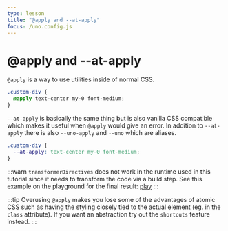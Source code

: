 ```yaml
---
type: lesson
title: "@apply and --at-apply"
focus: /uno.config.js
---
```


# @apply and --at-apply

`@apply` is a way to use utilities inside of normal CSS.

```css
.custom-div {
  @apply text-center my-0 font-medium;
}
```

`--at-apply` is basically the same thing but is also vanilla CSS compatible which makes it useful when `@apply` would give an error. In addition to `--at-apply` there is also `--uno-apply` and `--uno` which are aliases.

```css
.custom-div {
  --at-apply: text-center my-0 font-medium;
}
```

:::warn
`transformerDirectives` does not work in the runtime used in this tutorial since it needs to transform the code via a build step. See this example on the playground for the final result: [play](https://unocss.dev/play/?version=0.62.3&html=DwEwlgbgfAsgngAgHYHsBOBbAhgGweCYAegKgCgzRIEBjHLAZwYF4AiGgVwYBcUMBaAq1iJOPPvkjFSFIA&config=JYWwDg9gTgLgBAbwFBzgEwKYDNgDsMDCEuOA5gDQpxhQYDOGMAgjDFMAEYCuMwWAnpVQ16jAJIBjYnSHVaDGAFVcEWWwCGuOlmggMUACLBaE3gDd6SAL5wsUCCDgByLiol06TpEgwAPSLDo2OpcADbwmDj4RCTApAAUyKhQYfQAXHAA2lSomU4SXHQwDgC0KaEYTuSIcFKh0BlOtGhOcFbVCHCh6vz6GQBEMPQw-VYAurITVBpaOlB6UHQZmTPauvpGJub08QCUU6h0ABbQMAUwS4g5zgVFpcen506NQ74wJaGkcK-v0JqkGDgJwsUDSPxKQ3UoSqVHaVBECku2VQwnkjGUED2slRomYrHY3F4Aix1wR4ikWkS10OEihGAyAEYAHQAJmxKIkaFwjSOrDASwA9AL6CAmccBTCUW1dpNKFZdkggA&css=PQKgBA6gTglgLgUzAYwK4Gc4HsC2YDCAyoWABYJQIA0YAhgHYAmYcUD6AZllDhWOqgAOg7nAB0YAGLcwCAB60cggDYIAXGBDAAUKDBi0mXGADe2sGC704AWgDuCGAHNScDQFYADJ4Dc5sAACtMLKAJ5gggCMLPK2ABR2pPBIcsoAlH4WAEa0yADWTlBYqEw2yFjK3Bpw5LxxAOTllVDoYpSMYgAs3vUZ2gC%2BmjraBhjYODaMMABupv5BIeGIcrbICNZ8OKE2npZY1ja8U6g4fv3aQA&options=N4IgLgTghgdgzgMwPYQLYAkyoDYgFwJTZwCmAvkA)
:::

:::tip
Overusing `@apply` makes you lose some of the advantages of atomic CSS such as having the styling closely tied to the actual element (eg. in the `class` attribute). If you want an abstraction try out the `shortcuts` feature instead.
:::
